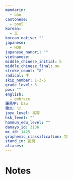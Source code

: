 ```yaml
---
mandarin:
  - bào
cantonese:
  - pou5
korean:
  - 포
korean_native: ""
japanese:
  - HOU
japanese_nanori: ""
vietnamese:
middle_chinese_initial: b
middle_chinese_final: ɑu
stroke_count: "8"
radical: 手
skip_number: 1-3-5
grade_level: 3
pos: ""
english:
  - embrace
羅馬字: bau
韓文: 밧
joyo_level: 高等
hsk_level: ""
hanmun_edu_level: ""
danayo_id: 3136
mc_id: 1425
graphemic_classification: 包
stand_in: 抱擁
aliases:
---
```


# Notes
